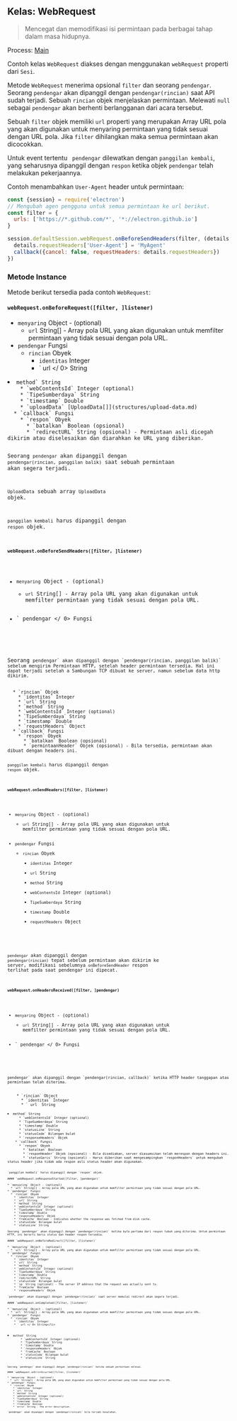## Kelas: WebRequest

> Mencegat dan memodifikasi isi permintaan pada berbagai tahap dalam masa hidupnya.

Process: [Main](../glossary.md#main-process)

Contoh kelas `WebRequest` diakses dengan menggunakan `webRequest` properti dari `Sesi`.

Metode `WebRequest` menerima opsional `filter` dan seorang `pendengar`. Seorang `pendengar` akan dipanggil dengan `pendengar(rincian)` saat API sudah terjadi. Sebuah `rincian` objek menjelaskan permintaan. Melewati `null` sebagai `pendengar` akan berhenti berlangganan dari acara tersebut.

Sebuah `filter` objek memiliki `url` properti yang merupakan Array URL pola yang akan digunakan untuk menyaring permintaan yang tidak sesuai dengan URL pola. Jika `filter` dihilangkan maka semua permintaan akan dicocokkan.

Untuk event tertentu ` pendengar` dilewatkan dengan `panggilan kembali`, yang seharusnya dipanggil dengan `respon` ketika objek `pendengar` telah melakukan pekerjaannya.

Contoh menambahkan `User-Agent` header untuk permintaan:

```javascript
const {session} = require('electron')
// Mengubah agen pengguna untuk semua permintaan ke url berikut.
const filter = {
  urls: ['https://*.github.com/*', '*://electron.github.io']
}

session.defaultSession.webRequest.onBeforeSendHeaders(filter, (details, callback) => {
  details.requestHeaders['User-Agent'] = 'MyAgent'
  callback({cancel: false, requestHeaders: details.requestHeaders})
})
```

### Metode Instance

Metode berikut tersedia pada contoh `WebRequest`:

#### `webRequest.onBeforeRequest([filter, ]listener)`

* `menyaring` Object - (optional) 
  * `url` String[] - Array pola URL yang akan digunakan untuk memfilter permintaan yang tidak sesuai dengan pola URL.
* `pendengar` Fungsi 
  * `rincian` Obyek 
    * `identitas` Integer
    * ` url </ 0> String</li>
<li><code>method` String
    * `webContentsId` Integer (optional)
    * `TipeSumberdaya` String
    * `timestamp` Double
    * `uploadData` [UploadData[]](structures/upload-data.md)
  * `callback` Fungsi 
    * `respon` Obyek 
      * `batalkan` Boolean (opsional)
      * `redirectURL` String (opsional) - Permintaan asli dicegah dikirim atau diselesaikan dan diarahkan ke URL yang diberikan.

Seorang `pendengar` akan dipanggil dengan `pendengar(rincian, panggilan balik)` saat sebuah permintaan akan segera terjadi.

`UploadData` sebuah array `UploadData` objek.

`panggilan kembali` harus dipanggil dengan `respon` objek.

#### `webRequest.onBeforeSendHeaders([filter, ]listener)`

* `menyaring` Object - (optional) 
  * `url` String[] - Array pola URL yang akan digunakan untuk memfilter permintaan yang tidak sesuai dengan pola URL.
* ` pendengar </ 0> Fungsi</li>
</ul>

<p>Seorang <code>pendengar` akan dipanggil dengan `pendengar(rincian, panggilan balik)` sebelum mengirim Permintaan HTTP, setelah header permintaan tersedia. Hal ini dapat terjadi setelah a Sambungan TCP dibuat ke server, namun sebelum data http dikirim.</p> 
  * `rincian` Objek 
    * `identitas` Integer
    * `url` String
    * `method` String
    * `webContentsId` Integer (optional)
    * `TipeSumberdaya` String
    * `timestamp` Double
    * `requestHeaders` Object
  * `callback` Fungsi 
    * `respon` Obyek 
      * `batalkan` Boolean (opsional)
      * `permintaanHeader` Objek (opsional) - Bila tersedia, permintaan akan dibuat dengan headers ini.
  
  `panggilan kembali` harus dipanggil dengan `respon` objek.
  
  #### `webRequest.onSendHeaders([filter, ]listener)`
  
  * `menyaring` Object - (optional) 
    * `url` String[] - Array pola URL yang akan digunakan untuk memfilter permintaan yang tidak sesuai dengan pola URL.
  * `pendengar` Fungsi 
    * `rincian` Obyek 
      * `identitas` Integer
      * `url` String
      * `method` String
      * `webContentsId` Integer (optional)
      * `TipeSumberdaya` String
      * `timestamp` Double
      * `requestHeaders` Object
  
  `pendengar` akan dipanggil dengan `pendengar(rincian)` tepat sebelum permintaan akan dikirim ke server, modifikasi sebelumnya `onBeforeSendHeader` respon terlihat pada saat pendengar ini dipecat.
  
  #### `webRequest.onHeadersReceived([filter, ]pendengar)`
  
  * `menyaring` Object - (optional) 
    * `url` String[] - Array pola URL yang akan digunakan untuk memfilter permintaan yang tidak sesuai dengan pola URL.
  * ` pendengar </ 0> Fungsi</li>
</ul>

<p><code>pendengar` akan dipanggil dengan `pendengar(rincian, callback)` ketika HTTP header tanggapan atas permintaan telah diterima.</p> 
    * `rincian` Object 
      * `identitas` Integer
      * ` url </ 0> String</li>
<li><code>method` String
      * `webContentsId` Integer (optional)
      * `TipeSumberdaya` String
      * `timestamp` Double
      * `statusLine` String
      * `statusCode` Bilangan bulat
      * `responseHeaders` Objek
    * `callback` Fungsi 
      * `respon` Obyek 
        * `batalkan` Boolean
        * `responHeader` Objek (opsional) - Bila disediakan, server diasumsikan telah merespon dengan headers ini.
        * `statusGaris` String (opsional) - Harus diberikan saat mengesampingkan `responHeaders` untuk mengubah status header jika tidak ada respon asli status header akan digunakan.
    
    `panggilan kembali` harus dipanggil dengan `respon` objek.
    
    #### `webRequest.onResponseStarted([filter, ]pendengar)`
    
    * `menyaring` Object - (optional) 
      * `url` String[] - Array pola URL yang akan digunakan untuk memfilter permintaan yang tidak sesuai dengan pola URL.
    * `pendengar` Fungsi 
      * `rincian` Obyek 
        * `identitas` Integer
        * `url` String
        * `method` String
        * `webContentsId` Integer (optional)
        * `TipeSumberdaya` String
        * `timestamp` Double
        * `responseHeaders` Objek
        * `fromCache` Boolean - Indicates whether the response was fetched from disk cache.
        * `statusCode` Bilangan bulat
        * `statusLine` String
    
    Seorang `pendengar` akan dipanggil dengan `pendengar(rincian)` ketika byte pertama dari respon tubuh yang diterima. Untuk permintaan HTTP, ini berarti baris status dan header respon tersedia.
    
    #### `webRequest.onBeforeRedirect([filter, ]listener)`
    
    * `menyaring` Object - (optional) 
      * `url` String[] - Array pola URL yang akan digunakan untuk memfilter permintaan yang tidak sesuai dengan pola URL.
    * `pendengar` Fungsi 
      * `rincian` Obyek 
        * `identitas` Integer
        * `url` String
        * `method` String
        * `webContentsId` Integer (optional)
        * `TipeSumberdaya` String
        * `timestamp` Double
        * `redirectURL` String
        * `statusCode` Bilangan bulat
        * `ip` String (optional) - The server IP address that the request was actually sent to.
        * `fromCache` Boolean
        * `responseHeaders` Objek
    
    `pendengar` akan dipanggil dengan `pendengar(rincian)` saat server memulai redirect akan segera terjadi.
    
    #### `webRequest.onCompleted([filter, ]listener)`
    
    * `menyaring` Object - (optional) 
      * `url` String[] - Array pola URL yang akan digunakan untuk memfilter permintaan yang tidak sesuai dengan pola URL.
    * `pendengar` Fungsi 
      * `rincian` Obyek 
        * `identitas` Integer
        * ` url </ 0> String</li>
<li><code>method` String
        * `webContentsId` Integer (optional)
        * `TipeSumberdaya` String
        * `timestamp` Double
        * `responseHeaders` Objek
        * `fromCache` Boolean
        * `statusCode` Bilangan bulat
        * `statusLine` String
    
    Seorang `pendengar` akan dipanggil dengan `pendengar(rincian)` ketika sebuah permintaan selesai.
    
    #### `webRequest.onErrorOccurred([filter, ]listener)`
    
    * `menyaring` Object - (optional) 
      * `url` String[] - Array pola URL yang akan digunakan untuk memfilter permintaan yang tidak sesuai dengan pola URL.
    * `pendengar` Fungsi 
      * `rincian` Obyek 
        * `identitas` Integer
        * `url` String
        * `method` String
        * `webContentsId` Integer (optional)
        * `TipeSumberdaya` String
        * `timestamp` Double
        * `fromCache` Boolean
        * `error` String - The error description.
    
    `pendengar` akan dipanggil dengan `pendengar(rincian)` bila terjadi kesalahan.